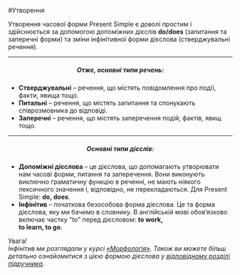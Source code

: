 #Утворення

<!-- <div class="eoz-wrap">
<span class="eoz">Визначення</span>
<div class="eoz-text">
<b>Subject</b> – суб’єкт, або підмет. Тобто, член речення, що виконує дію.<br><br>
<b>Verb</b> – дієслово. Частина мови, що виражає дію. <br><br>

<b>Ending</b> – закінчення. Додаємо до дієслова, щоб утворити часову форму,<br> або узгодити із суб’єктом. <br><br>

<b>Object</b> – об’єкт, або додаток. Те, над чим (або ким) дія виконується. 
<br><br>

<b>Adverbial modifier</b> – обставина.<br> Уточнює за яких обставин відбувається дія (час, місце, спосіб і т.д.).
</div>
</div> -->



Утворення часової форми Present Simple є доволі простим і здійснюється за допомогою допоміжних дієслів <b>do/does</b> (запитання та заперечні форми) та зміни інфінітивної форми дієслова (стверджувальні речення). 
<hr>

<center><h5>Отже, основні типи речень:</h5></center>
<ul>
<li><b>Стверджувальні</b> – речення, що містять повідомлення про події, факти, явища тощо.</li>
<li><b>Питальні</b> – речення, що містять запитання та спонукають співрозмовника до відповіді.</li>
<li><b>Заперечні</b> – речення, що містять заперечення подій, фактів, явищ тощо.</li> 
</ul>
<hr>
<center><h5>Основні типи дієслів:</h5></center>
<ul>
<li><b>Допоміжні дієслова</b> – це дієслова, що допомагають утворювати нам часові форми, питання та заперечення. Вони виконують виключно граматичну функцію в реченні, не мають ніякого лексичного значення і, відповідно, не перекладаються. Для Present Simple: <b>do, does</b>. </li>
<li><b>Інфінітив</b> – початкова безособова форма дієслова. Це та форма дієслова, яку ми бачимо в словнику. В англійській мові обов’язково включає частку "to" перед дієсловом: <b>to work,<br> to learn, to go</b>. </li> 
</ul>


<div class="add-wrap">
<span class="add">Увага!</span>
<div class="add-text">
 <i>Інфінітив ми розглядали у курсі <a href="https://study.ed-era.com/courses/EdEra/e102/E102/about?_ga=1.144384435.760337955.1424894355">«Морфологія»</a>. Також ви можете більш детально ознайомитися з цією формою дієслова у <a href="http://english.ed-era.com/9/infinitiv.html">відповідному розділі підручника</a>.</i>
</div>
</div>